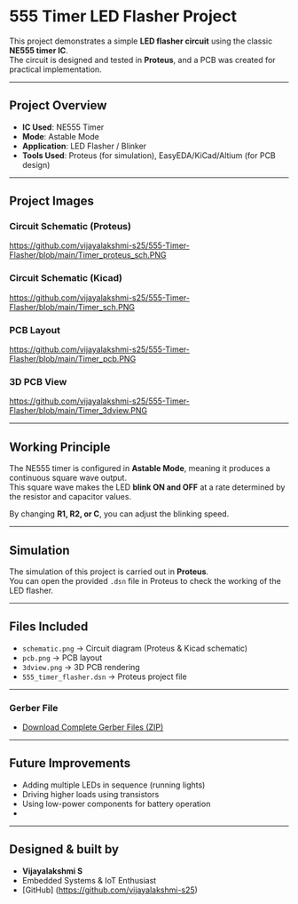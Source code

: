 # 555 Timer LED Flasher Project 

This project demonstrates a simple **LED flasher circuit** using the classic **NE555 timer IC**.  
The circuit is designed and tested in **Proteus**, and a PCB was created for practical implementation.

---

##  Project Overview
- **IC Used**: NE555 Timer
- **Mode**: Astable Mode
- **Application**: LED Flasher / Blinker
- **Tools Used**: Proteus (for simulation), EasyEDA/KiCad/Altium (for PCB design)

---

##  Project Images

### Circuit Schematic (Proteus)
https://github.com/vijayalakshmi-s25/555-Timer-Flasher/blob/main/Timer_proteus_sch.PNG

### Circuit Schematic (Kicad)
https://github.com/vijayalakshmi-s25/555-Timer-Flasher/blob/main/Timer_sch.PNG

###  PCB Layout
https://github.com/vijayalakshmi-s25/555-Timer-Flasher/blob/main/Timer_pcb.PNG

###  3D PCB View
https://github.com/vijayalakshmi-s25/555-Timer-Flasher/blob/main/Timer_3dview.PNG

---

##  Working Principle
The NE555 timer is configured in **Astable Mode**, meaning it produces a continuous square wave output.  
This square wave makes the LED **blink ON and OFF** at a rate determined by the resistor and capacitor values.


 By changing **R1, R2, or C**, you can adjust the blinking speed.

---

##  Simulation
The simulation of this project is carried out in **Proteus**.  
You can open the provided `.dsn` file in Proteus to check the working of the LED flasher.

---

##  Files Included
- `schematic.png` → Circuit diagram (Proteus & Kicad schematic)  
- `pcb.png` → PCB layout  
- `3dview.png` → 3D PCB rendering  
- `555_timer_flasher.dsn` → Proteus project file  

---
### Gerber File
- [Download Complete Gerber Files (ZIP)](https://github.com/vijayalakshmi-s25/555-Timer-Flasher/raw/refs/heads/main/555_timer_flasher_revAr.zip)
---
##  Future Improvements
- Adding multiple LEDs in sequence (running lights)  
- Driving higher loads using transistors  
- Using low-power components for battery operation
- 

---

##  Designed & built by 
- **Vijayalakshmi S**  
-  Embedded Systems & IoT Enthusiast  
- [GitHub] (https://github.com/vijayalakshmi-s25)
 
